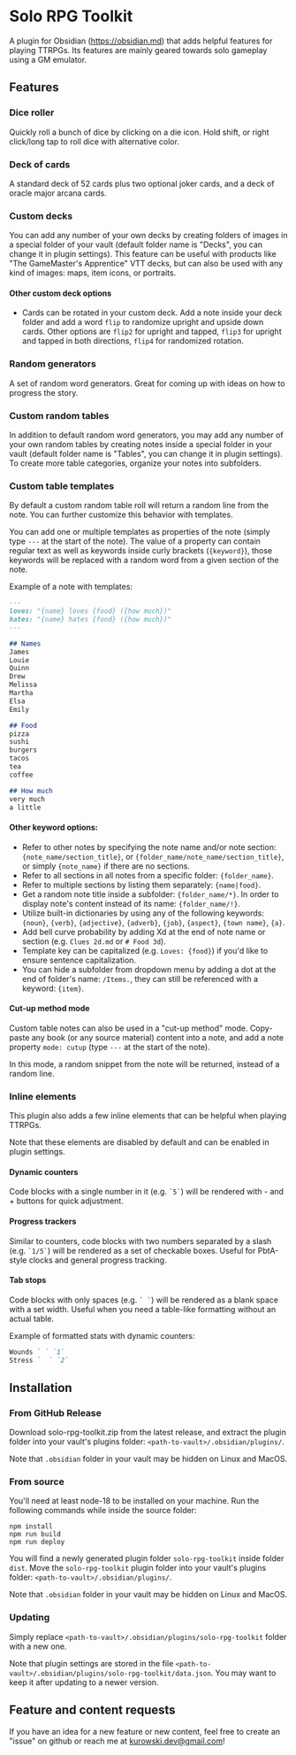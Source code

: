 # Solo RPG Toolkit

A plugin for Obsidian (https://obsidian.md) that adds helpful features for playing TTRPGs. Its features are mainly geared towards solo gameplay using a GM emulator.

## Features

### Dice roller

Quickly roll a bunch of dice by clicking on a die icon. Hold shift, or right click/long tap to roll dice with alternative color.

### Deck of cards

A standard deck of 52 cards plus two optional joker cards, and a deck of oracle major arcana cards.

### Custom decks

You can add any number of your own decks by creating folders of images in a special folder of your vault (default folder name is "Decks", you can change it in plugin settings). This feature can be useful with products like "The GameMaster's Apprentice" VTT decks, but can also be used with any kind of images: maps, item icons, or portraits.

#### Other custom deck options

- Cards can be rotated in your custom deck. Add a note inside your deck folder and add a word `flip` to randomize upright and upside down cards. Other options are `flip2` for upright and tapped, `flip3` for upright and tapped in both directions, `flip4` for randomized rotation.

### Random generators

A set of random word generators. Great for coming up with ideas on how to progress the story.

### Custom random tables

In addition to default random word generators, you may add any number of your own random tables by creating notes inside a special folder in your vault (default folder name is "Tables", you can change it in plugin settings). To create more table categories, organize your notes into subfolders.

### Custom table templates

By default a custom random table roll will return a random line from the note. You can further customize this behavior with templates.

You can add one or multiple templates as properties of the note (simply type `---` at the start of the note). The value of a property can contain regular text as well as keywords inside curly brackets (`{keyword}`), those keywords will be replaced with a random word from a given section of the note.

Example of a note with templates:

```markdown
---
loves: "{name} loves {food} ({how much})"
hates: "{name} hates {food} ({how much})"
---

## Names
James
Louie
Quinn
Drew
Melissa
Martha
Elsa
Emily

## Food
pizza
sushi
burgers
tacos
tea
coffee

## How much
very much
a little
```

#### Other keyword options:

- Refer to other notes by specifying the note name and/or note section: `{note_name/section_title}`, or `{folder_name/note_name/section_title}`, or simply `{note_name}` if there are no sections.
- Refer to all sections in all notes from a specific folder: `{folder_name}`.
- Refer to multiple sections by listing them separately: `{name|food}`.
- Get a random note title inside a subfolder: `{folder_name/*}`. In order to display note's content instead of its name: `{folder_name/!}`.
- Utilize built-in dictionaries by using any of the following keywords: `{noun}`, `{verb}`, `{adjective}`, `{adverb}`, `{job}`, `{aspect}`, `{town name}`, `{a}`.
- Add bell curve probability by adding Xd at the end of note name or section (e.g. `Clues 2d.md` or `# Food 3d`).
- Template key can be capitalized (e.g. `Loves: {food}`) if you'd like to ensure sentence capitalization.
- You can hide a subfolder from dropdown menu by adding a dot at the end of folder's name: `/Items.`, they can still be referenced with a keyword: `{item}`.

#### Cut-up method mode

Custom table notes can also be used in a "cut-up method" mode. Copy-paste any book (or any source material) content into a note, and add a note property `mode: cutup` (type `---` at the start of the note).

In this mode, a random snippet from the note will be returned, instead of a random line.

### Inline elements

This plugin also adds a few inline elements that can be helpful when playing TTRPGs.

Note that these elements are disabled by default and can be enabled in plugin settings.

#### Dynamic counters

Code blocks with a single number in it (e.g. `` `5` ``) will be rendered with - and + buttons for quick adjustment.

#### Progress trackers

Similar to counters, code blocks with two numbers separated by a slash (e.g. `` `1/5` ``) will be rendered as a set of checkable boxes. Useful for PbtA-style clocks and general progress tracking.

#### Tab stops

Code blocks with only spaces (e.g. `` ` ` ``) will be rendered as a blank space with a set width. Useful when you need a table-like formatting without an actual table.

Example of formatted stats with dynamic counters:

```markdown
Wounds ` ` `1`
Stress `  ` `2`
```

## Installation

### From GitHub Release

Download solo-rpg-toolkit.zip from the latest release, and extract the plugin folder into your vault's plugins folder: `<path-to-vault>/.obsidian/plugins/`.

Note that `.obsidian` folder in your vault may be hidden on Linux and MacOS.

### From source

You'll need at least node-18 to be installed on your machine. Run the following commands while inside the source folder:

```
npm install
npm run build
npm run deploy
```

You will find a newly generated plugin folder `solo-rpg-toolkit` inside folder `dist`. Move the `solo-rpg-toolkit` plugin folder into your vault's plugins folder: `<path-to-vault>/.obsidian/plugins/`.

Note that `.obsidian` folder in your vault may be hidden on Linux and MacOS.

### Updating

Simply replace `<path-to-vault>/.obsidian/plugins/solo-rpg-toolkit` folder with a new one.

Note that plugin settings are stored in the file `<path-to-vault>/.obsidian/plugins/solo-rpg-toolkit/data.json`. You may want to keep it after updating to a newer version.

## Feature and content requests

If you have an idea for a new feature or new content, feel free to create an "issue" on github or reach me at kurowski.dev@gmail.com!
